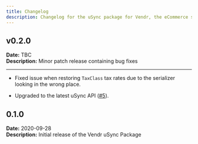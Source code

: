 ```yaml
---
title: Changelog
description: Changelog for the uSync package for Vendr, the eCommerce solution for Umbraco v8+
---
```


## v0.2.0   
**Date:** TBC   
**Description:** Minor patch release containing bug fixes 

---  

<changelog>
<changelog-group category="Fixed">  

* Fixed issue when restoring `TaxClass` tax rates due to the serializer looking in the wrong place.

</changelog-group>
<changelog-group category="Changed">  

* Upgraded to the latest uSync API ([#5](https://github.com/vendrhub/vendr-usync/pull/5)).

</changelog-group>
</changelog>

## 0.1.0 
**Date:** 2020-09-28  
**Description:** Initial release of the Vendr uSync Package  